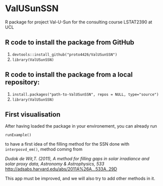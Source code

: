 # ValUSunSSN
R package for project Val-U-Sun for the consulting course LSTAT2390 at UCL

## R code to install the package from GitHub
1. `devtools::install_github("proto4426/ValUSunSSN")`
2. `library(ValUSunSSN)`

## R code to install the package from a local repository:
1. `install.packages("path-to-ValUSunSSN", repos = NULL, type="source")`
2. `library(ValUSunSSN)`


## First visualisation 

After having loaded the package in your environement, you can already run

`runExample()`

to have a first idea of the filling method for the SSN done with `interposvd_em()`, method coming from 

*Dudok de Wit,T. (2011), A method for filling gaps in solar irradiance and solar proxy data, Astronomy & Astrophysics, 533*
http://adsabs.harvard.edu/abs/2011A%26A...533A..29D

This app must be improved, and we will also try to add other methods in it. 
